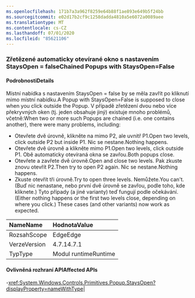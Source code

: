 ```yaml
---
ms.openlocfilehash: 171b7a3a962f8259e64b88f1ae893e649b5f24bb
ms.sourcegitcommit: e02d17b2cf9c1258dadda4810a5e6072a0089aee
ms.translationtype: MT
ms.contentlocale: cs-CZ
ms.lasthandoff: 07/01/2020
ms.locfileid: "85621106"
---
```

### <a name="chained-popups-with-staysopenfalse"></a><span data-ttu-id="c7bd5-101">Zřetězené automaticky otevírané okno s nastavením StaysOpen = false</span><span class="sxs-lookup"><span data-stu-id="c7bd5-101">Chained Popups with StaysOpen=False</span></span>

#### <a name="details"></a><span data-ttu-id="c7bd5-102">Podrobnosti</span><span class="sxs-lookup"><span data-stu-id="c7bd5-102">Details</span></span>

<span data-ttu-id="c7bd5-103">Místní nabídka s nastavením StaysOpen = false by se měla zavřít po kliknutí mimo místní nabídku.</span><span class="sxs-lookup"><span data-stu-id="c7bd5-103">A Popup with StaysOpen=False is supposed to close when you click outside the Popup.</span></span> <span data-ttu-id="c7bd5-104">V případě zřetězení dvou nebo více překryvných oken (tj. jeden obsahuje jiný) existuje mnoho problémů, včetně:</span><span class="sxs-lookup"><span data-stu-id="c7bd5-104">When two or more such Popups are chained (i.e. one contains another), there were many problems, including:</span></span><ul><li><span data-ttu-id="c7bd5-105">Otevřete dvě úrovně, klikněte na mimo P2, ale uvnitř P1.</span><span class="sxs-lookup"><span data-stu-id="c7bd5-105">Open two levels, click outside P2 but inside P1.</span></span>  <span data-ttu-id="c7bd5-106">Nic se nestane.</span><span class="sxs-lookup"><span data-stu-id="c7bd5-106">Nothing happens.</span></span></li><li><span data-ttu-id="c7bd5-107">Otevřete dvě úrovně a klikněte mimo P1.</span><span class="sxs-lookup"><span data-stu-id="c7bd5-107">Open two levels, click outside P1.</span></span>  <span data-ttu-id="c7bd5-108">Obě automaticky otevíraná okna se zavřou.</span><span class="sxs-lookup"><span data-stu-id="c7bd5-108">Both popups close.</span></span></li><li><span data-ttu-id="c7bd5-109">Otevřete a zavřete dvě úrovně.</span><span class="sxs-lookup"><span data-stu-id="c7bd5-109">Open and close two levels.</span></span>  <span data-ttu-id="c7bd5-110">Pak zkuste znovu otevřít P2.</span><span class="sxs-lookup"><span data-stu-id="c7bd5-110">Then try to open P2 again.</span></span>  <span data-ttu-id="c7bd5-111">Nic se nestane.</span><span class="sxs-lookup"><span data-stu-id="c7bd5-111">Nothing happens.</span></span></li><li><span data-ttu-id="c7bd5-112">Zkuste otevřít tři úrovně.</span><span class="sxs-lookup"><span data-stu-id="c7bd5-112">Try to open three levels.</span></span>  <span data-ttu-id="c7bd5-113">Nemůžete.</span><span class="sxs-lookup"><span data-stu-id="c7bd5-113">You can't.</span></span>  <span data-ttu-id="c7bd5-114">(Buď nic nenastane, nebo první dvě úrovně se zavřou, podle toho, kde kliknete.) Tyto případy (a jiné varianty) teď fungují podle očekávání.</span><span class="sxs-lookup"><span data-stu-id="c7bd5-114">(Either nothing happens or the first two levels close, depending on where you click.) These cases (and other variants) now work as expected.</span></span></li></ul>

| <span data-ttu-id="c7bd5-115">Name</span><span class="sxs-lookup"><span data-stu-id="c7bd5-115">Name</span></span>    | <span data-ttu-id="c7bd5-116">Hodnota</span><span class="sxs-lookup"><span data-stu-id="c7bd5-116">Value</span></span>       |
|:--------|:------------|
| <span data-ttu-id="c7bd5-117">Rozsah</span><span class="sxs-lookup"><span data-stu-id="c7bd5-117">Scope</span></span>   |<span data-ttu-id="c7bd5-118">Edge</span><span class="sxs-lookup"><span data-stu-id="c7bd5-118">Edge</span></span>|
|<span data-ttu-id="c7bd5-119">Verze</span><span class="sxs-lookup"><span data-stu-id="c7bd5-119">Version</span></span>|<span data-ttu-id="c7bd5-120">4.7.1</span><span class="sxs-lookup"><span data-stu-id="c7bd5-120">4.7.1</span></span>|
|<span data-ttu-id="c7bd5-121">Typ</span><span class="sxs-lookup"><span data-stu-id="c7bd5-121">Type</span></span>|<span data-ttu-id="c7bd5-122">Modul runtime</span><span class="sxs-lookup"><span data-stu-id="c7bd5-122">Runtime</span></span>

#### <a name="affected-apis"></a><span data-ttu-id="c7bd5-123">Ovlivněná rozhraní API</span><span class="sxs-lookup"><span data-stu-id="c7bd5-123">Affected APIs</span></span>

-<xref:System.Windows.Controls.Primitives.Popup.StaysOpen?displayProperty=nameWithType></li></ul>|
